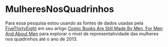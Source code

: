 # MulheresNosQuadrinhos
Para essa pesquisa estou usando as fontes de dados usadas pela [FiveThirtyEight](https://fivethirtyeight.com/) em seu artigo [Comic Books Are Still Made By Men, For Men And About Men](https://fivethirtyeight.com/features/women-in-comic-books/) para explorar o nível de representatividade das mulheres nos quadrinhos até o ano de 2013. 
